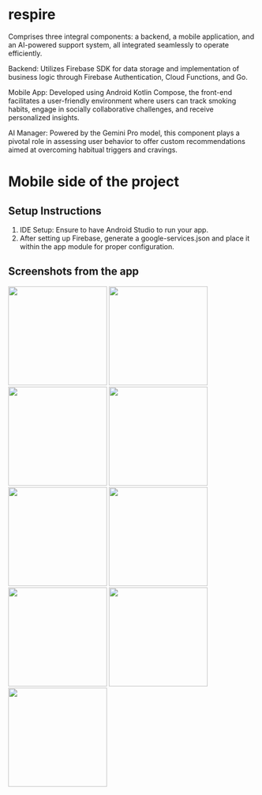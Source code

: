 # respire
Comprises three integral components: a backend, a mobile application, and an AI-powered support system, all integrated seamlessly to operate efficiently.

Backend: Utilizes Firebase SDK for data storage and implementation of business logic through Firebase Authentication, Cloud Functions, and Go.

Mobile App: Developed using Android Kotlin Compose, the front-end facilitates a user-friendly environment where users can track smoking habits, engage in socially collaborative challenges, and receive personalized insights.

AI Manager: Powered by the Gemini Pro model, this component plays a pivotal role in assessing user behavior to offer custom recommendations aimed at overcoming habitual triggers and cravings.

# Mobile side of the project

## Setup Instructions
1. IDE Setup: Ensure to have Android Studio to run your app.
2. After setting up Firebase, generate a google-services.json and place it within the app module for proper configuration.

## Screenshots from the app
<img src = "https://github.com/aidanakalimbekova/respire-mobile/blob/main/1.png" width ="200" /> <img src = "https://github.com/aidanakalimbekova/respire-mobile/blob/main/2.png" width ="200" /> <img src = "https://github.com/aidanakalimbekova/respire-mobile/blob/main/11.png" width ="200" /> <img src = "https://github.com/aidanakalimbekova/respire-mobile/blob/main/12.png" width ="200" /> <img src = "https://github.com/aidanakalimbekova/respire-mobile/blob/main/5.png" width ="200" /> <img src = "https://github.com/aidanakalimbekova/respire-mobile/blob/main/6.png" width ="200" /> <img src = "https://github.com/aidanakalimbekova/respire-mobile/blob/main/7.png" width ="200" /> <img src = "https://github.com/aidanakalimbekova/respire-mobile/blob/main/8.png" width ="200" /> <img src = "https://github.com/aidanakalimbekova/respire-mobile/blob/main/9.png" width ="200" />
